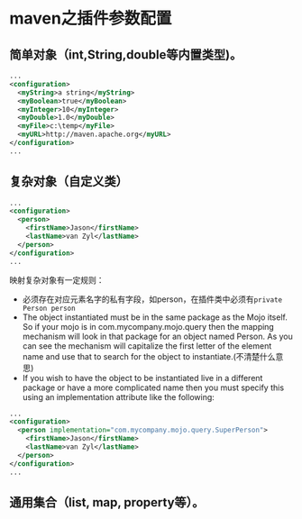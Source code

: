 # maven之插件参数配置
## 简单对象（int,String,double等内置类型)。
```xml
...
<configuration>
  <myString>a string</myString>
  <myBoolean>true</myBoolean>
  <myInteger>10</myInteger>
  <myDouble>1.0</myDouble>
  <myFile>c:\temp</myFile>
  <myURL>http://maven.apache.org</myURL>
</configuration>
...
```
## 复杂对象（自定义类）
```xml
...
<configuration>
  <person>
    <firstName>Jason</firstName>
    <lastName>van Zyl</lastName>
  </person>
</configuration>
...
```
映射复杂对象有一定规则：
* 必须存在对应元素名字的私有字段，如person，在插件类中必须有`private Person person`
* The object instantiated must be in the same package as the Mojo itself. So if your mojo is in com.mycompany.mojo.query then the mapping mechanism will look in that package for an object named Person. As you can see the mechanism will capitalize the first letter of the element name and use that to search for the object to instantiate.(不清楚什么意思)
*  If you wish to have the object to be instantiated live in a different package or have a more complicated name then you must specify this using an implementation attribute like the following:
```xml
...
<configuration>
  <person implementation="com.mycompany.mojo.query.SuperPerson">
    <firstName>Jason</firstName>
    <lastName>van Zyl</lastName>
  </person>
</configuration>
...
```
## 通用集合（list, map, property等）。
